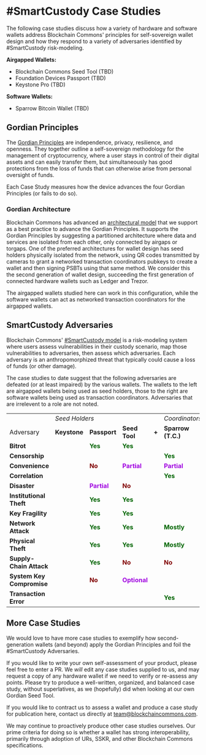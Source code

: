 # #SmartCustody Case Studies

The following case studies discuss how a variety of hardware and software wallets address Blockchain Commons' principles for self-sovereign wallet design and how they respond to a variety of adversaries identified by #SmartCustody risk-modeling.

**Airgapped Wallets:**

* Blockchain Commons Seed Tool (TBD)
* Foundation Devices Passport (TBD)
* Keystone Pro (TBD)

**Software Wallets:**

* Sparrow Bitcoin Wallet (TBD)

## Gordian Principles

The [Gordian Principles](https://github.com/BlockchainCommons/Gordian#gordian-principles) are independence, privacy, resilience, and openness. They together outline a self-sovereign methodology for the management of cryptocurrency, where a user stays in control of their digital assets and can easily transfer them, but simultaneously has good protections from the loss of funds that can otherwise arise from personal oversight of funds. 

Each Case Study measures how the device advances the four Gordian Principles (or fails to do so).

### Gordian Architecture

Blockchain Commons has advanced an [architectural model](https://github.com/BlockchainCommons/Gordian#overview-gordian-architectural-model) that we support as a best practice to advance the Gordian Principles. It supports the Gordian Principles by suggesting a partitioned architecture where data and services are isolated from each other, only connected by airgaps or torgaps. One of the preferred architectures for wallet design has seed holders physically isolated from the network, using QR codes transmitted by cameras to grant a networked transaction coordinators pubkeys to create a wallet and then signing PSBTs using that same method. We consider this the second generation of wallet design, succeeding the first generation of connected hardware wallets such as Ledger and Trezor.

The airgapped wallets studied here can work in this configuration, while the software wallets can act as networked transaction coordinators for the airgapped wallets.

## SmartCustody Adversaries

Blockchain Commons' [#SmartCustody model](https://github.com/BlockchainCommons/SmartCustody/blob/master/README.md) is a risk-modeling system where users assess vulnerabilities in their custody scenario, map those vulnerabilities to adversaries, then assess which adversaries. Each adversary is an anthropomorphized threat that typically could cause a loss of funds (or other damage).

The case studies to date suggest that the following adversaries are defeated (or at least impaired) by the various wallets. The wallets to the left are airgapped wallets being used as seed holders, those to the right are software wallets being used as transaction coordinators. Adversaries that are irrelevent to a role are not noted.

<table>
  <tr>
    <td></td>
    <td colspan=3><i>Seed Holders</i></td>
    <td></td>
    <td><i>Coordinators</i></td>
  </tr>
  <tr>
    <td>Adversary</td>
    <td><b>Keystone</b></td>
    <td><b>Passport</b></td>
    <td><b>Seed Tool</b></td>
    <td><b>+</b></td>
    <td><b>Sparrow (T.C.)</b></td>
  </tr>
  <tr>
    <td><b>Bitrot</b></td>
    <td></td>
    <td><b><font color="DarkGreen">Yes</font></b></td>
    <td><b><font color="DarkGreen">Yes</font></b></td>
    <td></td>
    <td></td>
  </tr>
  <tr>
    <td><b>Censorship</b></td>
    <td></td>
    <td></td>
    <td></td>
    <td></td>
    <td><b><font color="DarkGreen">Yes</font></b></td>
  </tr>    
  <tr>
    <td><b>Convenience</b></td>
    <td></td>
    <td><b><font color="Maroon">No</font></b></td>
    <td><b><font color="Army Green">Partial</font></b></td>
    <td></td>
    <td><b><font color="Army Green">Partial</font></b></td>
  </tr>    
  <tr>
    <td><b>Correlation</b></td>
    <td></td>
    <td></td>
    <td></td>
    <td></td>
    <td><b><font color="DarkGreen">Yes</font></b></td>
  </tr>    
  <tr>
  <tr>
    <td><b>Disaster</b></td>
    <td></td>
    <td><b><font color="Army Green">Partial</font></b></td>
    <td><b><font color="Maroon">No</font></b></td>
    <td></td>
    <td></td>
  </tr>    
  <tr>
    <td><b>Institutional Theft</b></td>
    <td></td>
    <td><b><font color="DarkGreen">Yes</font></b></td>
    <td><b><font color="DarkGreen">Yes</font></b></td>
    <td></td>
    <td></td>
  </tr>
  <tr>
    <td><b>Key Fragility</b></td>
    <td></td>
    <td><b><font color="DarkGreen">Yes</font></b></td>
    <td><b><font color="DarkGreen">Yes</font></b></td>
    <td></td>
    <td></td>
  </tr>
  <tr>
    <td><b>Network Attack</b></td>
    <td></td>
    <td><b><font color="DarkGreen">Yes</font></b></td>
    <td><b><font color="DarkGreen">Yes</font></b></td>
    <td></td>
    <td><b><font color="DarkGreen">Mostly</font></b></td>
  </tr>
  <tr>
    <td><b>Physical Theft</b></td>
    <td></td>
    <td><b><font color="DarkGreen">Yes</font></b></td>
    <td><b><font color="DarkGreen">Yes</font></b></td>
    <td></td>
    <td><b><font color="DarkGreen">Mostly</font></b></td>
  </tr>
  <tr>
    <td><b>Supply-Chain Attack</b></td>
    <td></td>
    <td><b><font color="DarkGreen">Yes</font></b></td>
    <td><b><font color="Maroon">No</font></b></td>
    <td></td>
    <td><b><font color="Maroon">No</font></b></td>
  </tr>
  <tr>
    <td><b>System Key Compromise</b></td>
    <td></td>
    <td><b><font color="Maroon">No</font></b></td>
    <td><b><font color="Army Green">Optional</font></b></td>
    <td></td>
    <td></td>
  </tr>
  <tr>
    <td><b>Transaction Error</b></td>
    <td></td>
    <td></td>
    <td></td>
    <td></td>
    <td><b><font color="DarkGreen">Yes</font></b></td>
  </tr>
</table>

## More Case Studies

We would love to have more case studies to exemplify how second-generation wallets (and beyond) apply the Gordian Principles and foil the #SmartCustody Adversaries.

If you would like to write your own self-assessment of your product, please feel free to enter a PR. We _will_ edit any case studies supplied to us, and may request a copy of any hardware wallet if we need to verify or re-assess any points. Please try to produce a well-written, organized, and balanced case study, without superlatives, as we (hopefully) did when looking at our own Gordian Seed Tool.

If you would like to contract us to assess a wallet and produce a case study for publication here, contact us directly at team@blockchaincommons.com.

We may continue to proactively produce other case studies ourselves. Our prime criteria for doing so is whether a wallet has strong interoperability, primarily through adoption of URs, SSKR, and other Blockchain Commons specifications.
